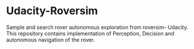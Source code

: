 # Udacity-Roversim
Sample and search rover autonomous exploration from roversim- Udacity. This repository contains implementation of Perception, Decision and autonomous navigation of the rover.
